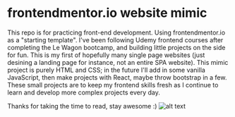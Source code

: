 # frontendmentor.io website mimic
This repo is for practicing front-end development. Using frontendmentor.io as a "starting template".
I've been following Udemy frontend courses after completing the Le Wagon bootcamp, and building little projects on the side for fun. This is my first of hopefully many single page websites (just desining a landing page for instance, not an entire SPA website).
This mimic project is purely HTML and CSS; in the future I'll add in some vanilla JavaScript, then make projects with React, maybe throw bootstrap in a few.
These small projects are to keep my frontend skills fresh as I continue to learn and develop more complex projects every day.

Thanks for taking the time to read, stay awesome :)
![alt text](https://troopl-portfolio.s3.eu-west-1.amazonaws.com/lxqeqrnihfctqtzw4gmcdjw2afxs?response-content-disposition=inline%3B%20filename%3D%22Screen%20Shot%202022-08-11%20at%206.09.27%20PM.png%22%3B%20filename%2A%3DUTF-8%27%27Screen%2520Shot%25202022-08-11%2520at%25206.09.27%2520PM.png&response-content-type=image%2Fpng&X-Amz-Algorithm=AWS4-HMAC-SHA256&X-Amz-Credential=AKIAJVWH45TXBJODL24A%2F20220811%2Feu-west-1%2Fs3%2Faws4_request&X-Amz-Date=20220811T222156Z&X-Amz-Expires=300&X-Amz-SignedHeaders=host&X-Amz-Signature=d82dbe7d69e76fdeedf2a01eea9e0603f5e84129f0445a5dea41ea9c406d17f0)
